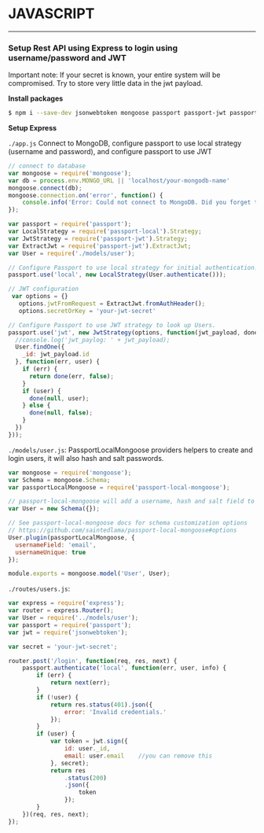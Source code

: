 # JAVASCRIPT
--- 


### Setup Rest API using Express to login using username/password and JWT

Important note:  If your secret is known, your entire system will be compromised.  Try to store very little data in the jwt payload. 

**Install packages**
```sh
$ npm i --save-dev jsonwebtoken mongoose passport passport-jwt passport-local passport-local-mongoose
```

**Setup Express**

`./app.js`
Connect to MongoDB, configure passport to use local strategy (username and password), and configure passport to use JWT

```js
// connect to database
var mongoose = require('mongoose');
var db = process.env.MONGO_URL || 'localhost/your-mongodb-name'
mongoose.connect(db);
mongoose.connection.on('error', function() {
    console.info('Error: Could not connect to MongoDB. Did you forget to run `mongod`?')
});

var passport = require('passport');
var LocalStrategy = require('passport-local').Strategy;
var JwtStrategy = require('passport-jwt').Strategy;
var ExtractJwt = require('passport-jwt').ExtractJwt;
var User = require('./models/user');

// Configure Passport to use local strategy for initial authentication.
passport.use('local', new LocalStrategy(User.authenticate()));

// JWT configuration
 var options = {}
   options.jwtFromRequest = ExtractJwt.fromAuthHeader();
   options.secretOrKey = 'your-jwt-secret'

// Configure Passport to use JWT strategy to look up Users.
passport.use('jwt', new JwtStrategy(options, function(jwt_payload, done) {
  //console.log('jwt_paylog: ' + jwt_payload);
  User.findOne({
    _id: jwt_payload.id
  }, function(err, user) {
    if (err) {
      return done(err, false);
    }
    if (user) {
      done(null, user);
    } else {
      done(null, false);
    }
  })
}));
```

`./models/user.js`:
PassportLocalMongoose providers helpers to create and login users, it will also hash and salt passwords.

```js
var mongoose = require('mongoose');
var Schema = mongoose.Schema;
var passportLocalMongoose = require('passport-local-mongoose');

// passport-local-mongoose will add a username, hash and salt field to the User Schema
var User = new Schema({});

// See passport-local-mongoose docs for schema customization options
// https://github.com/saintedlama/passport-local-mongoose#options
User.plugin(passportLocalMongoose, {
  usernameField: 'email',
  usernameUnique: true
});

module.exports = mongoose.model('User', User);
```

`./routes/users.js`:
```js
var express = require('express');
var router = express.Router();
var User = require('../models/user');
var passport = require('passport');
var jwt = require('jsonwebtoken');

var secret = 'your-jwt-secret';

router.post('/login', function(req, res, next) {
    passport.authenticate('local', function(err, user, info) {
        if (err) {
            return next(err);
        }
        if (!user) {
            return res.status(401).json({
                error: 'Invalid credentials.'
            });
        }
        if (user) {
            var token = jwt.sign({
                id: user._id,
                email: user.email    //you can remove this
            }, secret);
            return res
                .status(200)
                .json({
                    token
                });
        }
    })(req, res, next);
});
```
